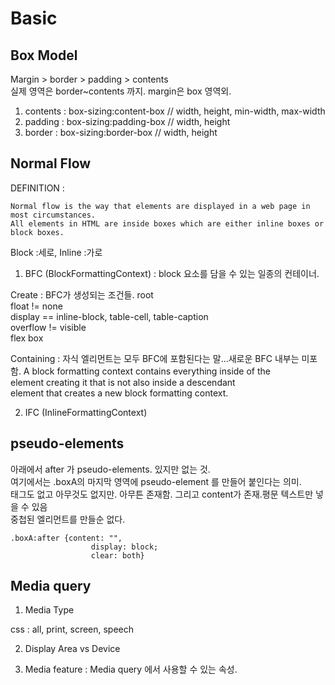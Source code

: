 # Basic

## Box Model

Margin > border > padding > contents  
실제 영역은 border~contents 까지. margin은 box 영역외.

1. contents : box-sizing:content-box  // width, height, min-width, max-width
2. padding : box-sizing:padding-box // width, height
3. border : box-sizing:border-box // width, height

## Normal Flow

DEFINITION :
```
Normal flow is the way that elements are displayed in a web page in most circumstances.   
All elements in HTML are inside boxes which are either inline boxes or block boxes.  
```

Block :세로, Inline :가로  

1. BFC (BlockFormattingContext) : block 요소를 담을 수 있는 일종의 컨테이너.

Create : BFC가 생성되는 조건들.
root  
float != none  
display == inline-block, table-cell, table-caption  
overflow != visible  
flex box  

Containing  :  자식 엘리먼트는 모두 BFC에 포함된다는 말...새로운 BFC 내부는 미포함.
A block formatting context contains everything inside of the  
element creating it that is not also inside a descendant  
element that creates a new block formatting context.  

2. IFC (InlineFormattingContext)

## pseudo-elements

아래에서 after 가 pseudo-elements. 있지만 없는 것.  
여기에서는 .boxA의 마지막 영역에 pseudo-element 를 만들어 붙인다는 의미.  
태그도 없고 아무것도 없지만. 아무튼 존재함. 그리고 content가 존재.평문 텍스트만 넣을 수 있음  
중첩된 엘리먼트를 만들순 없다.  
```
.boxA:after {content: "",
                  display: block;
                  clear: both}
```

## Media query

1. Media Type

css : all, print, screen, speech  

2. Display Area vs Device

3. Media feature : Media query 에서 사용할 수 있는 속성.
